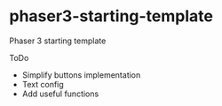 # phaser3-starting-template

Phaser 3 starting template

ToDo

-   Simplify buttons implementation
-   Text config
-   Add useful functions
